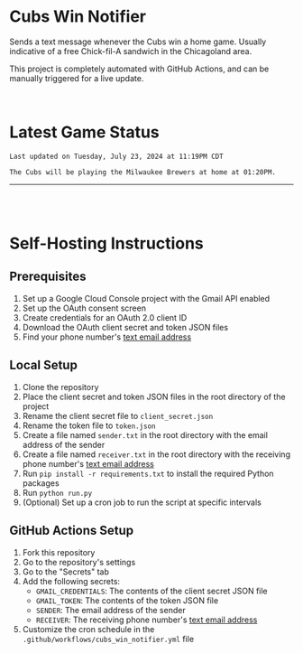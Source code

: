 # Cubs Win Notifier

Sends a text message whenever the Cubs win a home game. Usually indicative of a free Chick-fil-A sandwich in the Chicagoland area.

This project is completely automated with GitHub Actions, and can be manually triggered for a live update.

<br/>

# Latest Game Status

<!-- start-timestamp -->
`Last updated on Tuesday, July 23, 2024 at 11:19PM CDT`
<!-- end-timestamp -->

<!-- start-message -->
```
The Cubs will be playing the Milwaukee Brewers at home at 01:20PM.
```
<!-- end-message -->

---

<br/><br/>

# Self-Hosting Instructions

## Prerequisites

1. Set up a Google Cloud Console project with the Gmail API enabled
2. Set up the OAuth consent screen
3. Create credentials for an OAuth 2.0 client ID
4. Download the OAuth client secret and token JSON files
5. Find your phone number's [text email address](https://when2work.com/help/emp/find-text-address/)

## Local Setup

1. Clone the repository
2. Place the client secret and token JSON files in the root directory of the project
3. Rename the client secret file to `client_secret.json`
4. Rename the token file to `token.json`
5. Create a file named `sender.txt` in the root directory with the email address of the sender
6. Create a file named `receiver.txt` in the root directory with the receiving phone number's [text email address](https://when2work.com/help/emp/find-text-address/)
7. Run `pip install -r requirements.txt` to install the required Python packages
8. Run `python run.py`
9. (Optional) Set up a cron job to run the script at specific intervals

## GitHub Actions Setup

1. Fork this repository
2. Go to the repository's settings
3. Go to the "Secrets" tab
4. Add the following secrets:
   - `GMAIL_CREDENTIALS`: The contents of the client secret JSON file
   - `GMAIL_TOKEN`: The contents of the token JSON file
   - `SENDER`: The email address of the sender
   - `RECEIVER`: The receiving phone number's [text email address](https://when2work.com/help/emp/find-text-address/)
5. Customize the cron schedule in the `.github/workflows/cubs_win_notifier.yml` file
